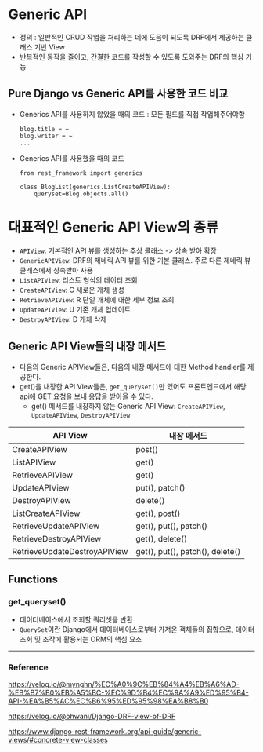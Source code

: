# Generic API

+ 정의 : 일반적인 CRUD 작업을 처리하는 데에 도움이 되도록 DRF에서 제공하는 클래스 기반 View
+ 반복적인 동작을 줄이고, 간결한 코드를 작성할 수 있도록 도와주는 DRF의 핵심 기능

## Pure Django vs Generic API를 사용한 코드 비교
+ Generics API를 사용하지 않았을 때의 코드 : 모든 필드를 직접 작업해주어야함

    ```
    blog.title = ~
    blog.writer = ~
    ...
    ```

+ Generics API를 사용했을 때의 코드

    ```
    from rest_framework import generics

    class BlogList(generics.ListCreateAPIView):
        queryset=Blog.objects.all()
    ```

# 대표적인 Generic API View의 종류
+ ```APIView```: 기본적인 API 뷰를 생성하는 추상 클래스 -> 상속 받아 확장
+ `GenericAPIView`: DRF의 제네릭 API 뷰를 위한 기본 클래스. 주로 다른 제네릭 뷰 클래스에서 상속받아 사용
+ `ListAPIView`: 리스트 형식의 데이터 조회
+ `CreateAPIView`: C 새로운 개체 생성
+ `RetrieveAPIView`: R 단일 개체에 대한 세부 정보 조회
+ `UpdateAPIView`: U 기존 개체 업데이트
+ `DestroyAPIView`: D 개체 삭제

## Generic API View들의 내장 메서드
+ 다음의 Generic APIView들은, 다음의 내장 메서드에 대한 Method handler를 제공한다.
+ get()을 내장한 API View들은, `get_queryset()`만 있어도 프론트엔드에서 해당 api에 GET 요청을 보내 응답을 받아올 수 있다.
    + get() 메서드를 내장하지 않는 Generic API View: `CreateAPIView`, `UpdateAPIView`, `DestroyAPIView`

|API View|내장 메서드|
|---|---|
|CreateAPIView|post()|
|ListAPIView|get()|
|RetrieveAPIView|get()|
|UpdateAPIView|put(), patch()|
|DestroyAPIView|delete()|
|ListCreateAPIView|get(), post()|
|RetrieveUpdateAPIView|get(), put(), patch()|
|RetrieveDestroyAPIView|get(), delete()|
|RetrieveUpdateDestroyAPIView|get(), put(), patch(), delete()|



## Functions
### get_queryset()
+ 데이터베이스에서 조회할 쿼리셋을 반환
+ `QuerySet`이란 Django에서 데이터베이스로부터 가져온 객체들의 집합으로, 데이터 조회 및 조작에 활용되는 ORM의 핵심 요소

---
### Reference
https://velog.io/@mynghn/%EC%A0%9C%EB%84%A4%EB%A6%AD-%EB%B7%B0%EB%A5%BC-%EC%9D%B4%EC%9A%A9%ED%95%B4-API-%EA%B5%AC%EC%B6%95%ED%95%98%EA%B8%B0

https://velog.io/@ohwani/Django-DRF-view-of-DRF

https://www.django-rest-framework.org/api-guide/generic-views/#concrete-view-classes
